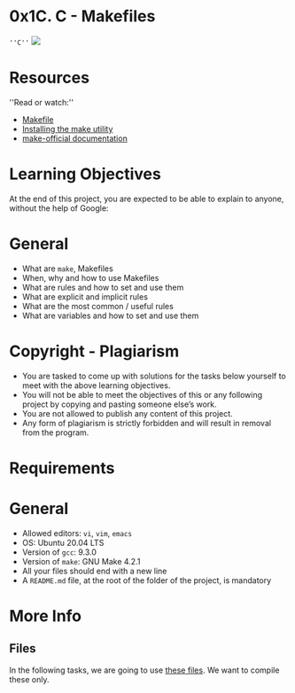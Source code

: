 # 0x1C. C - Makefiles
`''C''`
<img src="https://s3.amazonaws.com/intranet-projects-files/holbertonschool-low_level_programming/273/giphy-2.gif">

# Resources
''Read or watch:''

- [Makefile](https://www.google.com/search?q=makefile)
- [Installing the make utility](https://www.gnu.org/software/make/manual/html_node/)
- [make-official documentation](https://www.geeksforgeeks.org/how-to-install-make-on-ubuntu/)

# Learning Objectives
At the end of this project, you are expected to be able to explain to anyone, without the help of Google:

# General
- What are `make`, Makefiles
- When, why and how to use Makefiles
- What are rules and how to set and use them
- What are explicit and implicit rules
- What are the most common / useful rules
- What are variables and how to set and use them
# Copyright - Plagiarism
- You are tasked to come up with solutions for the tasks below yourself to meet with the above learning objectives.
- You will not be able to meet the objectives of this or any following project by copying and pasting someone else’s work.
- You are not allowed to publish any content of this project.
- Any form of plagiarism is strictly forbidden and will result in removal from the program.
# Requirements
# General
- Allowed editors: `vi`, `vim`, `emacs`
- OS: Ubuntu 20.04 LTS
- Version of `gcc`: 9.3.0
- Version of `make`: GNU Make 4.2.1
- All your files should end with a new line
- A `README.md` file, at the root of the folder of the project, is mandatory
# More Info
## Files
In the following tasks, we are going to use [these files](https://github.com/holbertonschool/0x1B.c). We want to compile these only.
